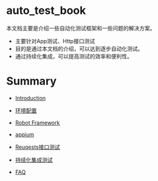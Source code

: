 # auto_test_book
本文档主要是介绍一些自动化测试框架和一些问题的解决方案。
* 主要针对App测试、Http接口测试
* 目的是通过本文档的介绍，可以达到逐步自动化测试。
* 通过持续化集成，可以提高测试的效率和便利性。


# Summary

* [Introduction](README.md)

* [环境配置](环境配置.md)

* [Robot Framework](robot-framework.md)

* [appium](appium.md)

* [Reuqests接口测试](Reuqests接口测试.md)

* [持续化集成测试](持续化集成测试.md)

* [FAQ](faq.md)
